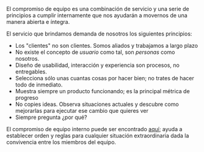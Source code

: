 El compromiso de equipo es una combinación de servicio y una serie de principios a cumplir internamente que nos ayudarán a movernos de una manera abierta e íntegra. 

El servicio que brindamos demanda de nosotros los siguientes principios:

* Los "clientes" no son clientes. Somos aliados y trabajamos a largo plazo
* No existe el concepto de _usuario_ como tal, son _personas_ como nosotros.
* Diseño de usabilidad, interacción y experiencia son procesos, no entregables.
* Selecciona sólo unas cuantas cosas por hacer bien; no trates de hacer todo de inmediato.
* Muestra siempre un producto funcionando; es la principal métrica de progreso
* No copies ideas. Observa situaciones actuales y descubre como mejorarlas para ejecutar ese cambio que quieres ver
* Siempre pregunta ¿por qué?

El compromiso de equipo interno puede ser encontrado  [aquí](https://drive.google.com/file/d/0B0xBLypwwoZAX3E2UXZHZW9YdzQ2dVptSjQ0SmpWRGN0Ym1F/view?usp=sharing); ayuda a establecer orden y reglas para cualquier situación extraordinaria dada la convivencia entre los miembros del equipo.
